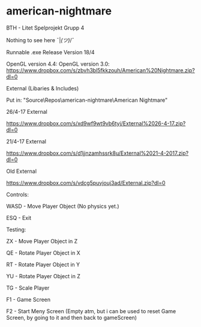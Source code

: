 # american-nightmare
BTH - Litet Spelprojekt Grupp 4

Nothing to see here ¯|_(ツ)_/¯

Runnable .exe Release Version 18/4

OpenGL version 4.4: 
OpenGL version 3.0: https://www.dropbox.com/s/zbvh3bl5fkkzouh/American%20Nightmare.zip?dl=0

External (Libaries & Includes)

Put in: "Source\Repos\american-nightmare\American Nightmare\"

26/4-17 External

https://www.dropbox.com/s/xd9wf9wt9vb6tyj/External%2026-4-17.zip?dl=0

21/4-17 External

https://www.dropbox.com/s/d1jjnzamhssrk8u/External%2021-4-2017.zip?dl=0

Old External

https://www.dropbox.com/s/vdcg5puvjouj3ad/External.zip?dl=0

Controls:

WASD - Move Player Object (No physics yet.)

ESQ - Exit




Testing:

ZX - Move Player Object in Z

QE - Rotate Player Object in X

RT - Rotate Player Object in Y

YU - Rotate Player Object in Z

TG - Scale Player

F1 - Game Screen

F2 - Start Meny Screen (Empty atm, but i can be used to reset Game Screen, by going to it and then back to gameScreen)

